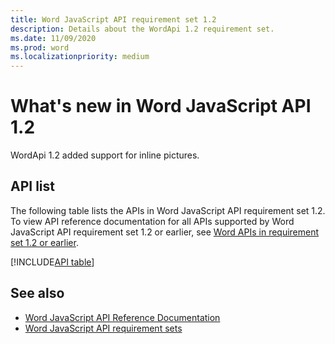 ```yaml
---
title: Word JavaScript API requirement set 1.2
description: Details about the WordApi 1.2 requirement set.
ms.date: 11/09/2020
ms.prod: word
ms.localizationpriority: medium
---
```


# What's new in Word JavaScript API 1.2

WordApi 1.2 added support for inline pictures.

## API list

The following table lists the APIs in Word JavaScript API requirement set 1.2. To view API reference documentation for all APIs supported by Word JavaScript API requirement set 1.2 or earlier, see [Word APIs in requirement set 1.2 or earlier](/javascript/api/word?view=word-js-1.2&preserve-view=true).

[!INCLUDE[API table](../../includes/word-1_2.md)]

## See also

- [Word JavaScript API Reference Documentation](/javascript/api/word)
- [Word JavaScript API requirement sets](word-api-requirement-sets.md)
